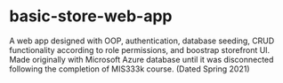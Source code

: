 # basic-store-web-app
A web app designed with OOP, authentication, database seeding, CRUD functionality according to role permissions, and boostrap storefront UI. Made originally with Microsoft Azure database until it was disconnected following the completion of MIS333k course. (Dated Spring 2021)
